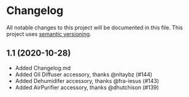 # Changelog

All notable changes to this project will be documented in this file. This project uses [semantic versioning](https://semver.org/).

## 1.1 (2020-10-28)
* Added Changelog.md
* Added Oil Diffuser accessory, thanks @nitaybz    (#144) 
* Added Dehumidifer  accessory, thanks @fra-iesus  (#143)
* Added AirPurifier  accessory, thanks @dhutchison (#139)

